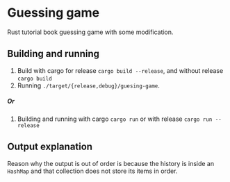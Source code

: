 # Guessing game
Rust tutorial book guessing game with some modification.
## Building and running
1. Build with cargo for release `cargo build --release`, and without release `cargo build`
2. Running `./target/{release,debug}/guesing-game`.
##### Or
1. Building and running with cargo `cargo run` or with release `cargo run --release`

## Output explanation
Reason why the output is out of order is because the history is inside an `HashMap` and that collection does not store its items in order.
